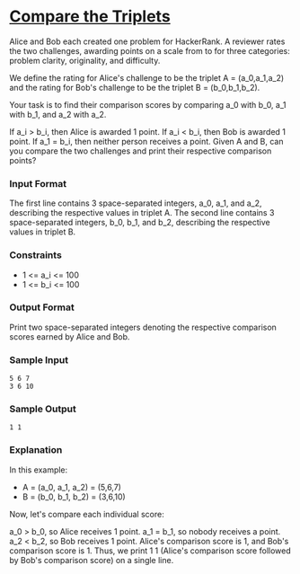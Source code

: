 # [Compare the Triplets](https://www.hackerrank.com/challenges/compare-the-triplets)

Alice and Bob each created one problem for HackerRank. A reviewer rates the two challenges, awarding points on a scale from  to  for three categories: problem clarity, originality, and difficulty.

We define the rating for Alice's challenge to be the triplet A = (a_0,a_1,a_2) and the rating for Bob's challenge to be the triplet B = (b_0,b_1,b_2).

Your task is to find their comparison scores by comparing a_0 with b_0, a_1 with b_1, and a_2 with a_2.

If a_i > b_i, then Alice is awarded 1 point.
If a_i < b_i, then Bob is awarded 1 point.
If a_1 = b_i, then neither person receives a point.
Given A and B, can you compare the two challenges and print their respective comparison points?

### Input Format

The first line contains 3 space-separated integers, a_0, a_1, and a_2, describing the respective values in triplet A.
The second line contains 3 space-separated integers, b_0, b_1, and b_2, describing the respective values in triplet B.

### Constraints

* 1 <= a_i <= 100
* 1 <= b_i <= 100

### Output Format

Print two space-separated integers denoting the respective comparison scores earned by Alice and Bob.

### Sample Input

    5 6 7
    3 6 10

### Sample Output

    1 1

### Explanation

In this example:

* A = (a_0, a_1, a_2) = (5,6,7)
* B = (b_0, b_1, b_2) = (3,6,10)

Now, let's compare each individual score:

a_0 > b_0, so Alice receives 1 point.
a_1 = b_1, so nobody receives a point.
a_2 < b_2, so Bob receives 1 point.
Alice's comparison score is 1, and Bob's comparison score is 1. Thus, we print 1 1 (Alice's comparison score followed by Bob's comparison score) on a single line.